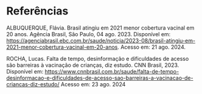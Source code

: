 # Referências

ALBUQUERQUE, Flávia. Brasil atingiu em 2021 menor cobertura vacinal em 20 anos. Agência Brasil, São Paulo, 04 ago. 2023. Disponível em: https://agenciabrasil.ebc.com.br/saude/noticia/2023-08/brasil-atingiu-em-2021-menor-cobertura-vacinal-em-20-anos. Acesso em: 21 ago. 2024.

ROCHA, Lucas. Falta de tempo, desinformação e dificuldades de acesso são barreiras à vacinação de crianças, diz estudo. CNN Brasil, 2023. Disponível em: https://www.cnnbrasil.com.br/saude/falta-de-tempo-desinformacao-e-dificuldades-de-acesso-sao-barreiras-a-vacinacao-de-criancas-diz-estudo/ Acesso em: 23 ago. 2024

